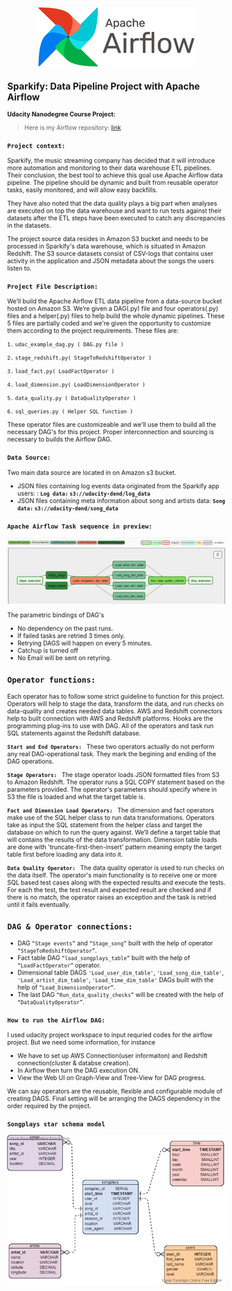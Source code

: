 <p align="center">
  <img src="https://github.com/farhadkpx/DEND-Data-Engneering-Nano-Degree-/blob/main/Data-Pipeline_with_Airflow/Sparkify_Data_Pipeline_with_Airflow/Airflow_logo_01.png"/>
</p>

## Sparkify:  Data Pipeline Project with Apache Airflow

**Udacity Nanodegree Course Project:**
> Here is my Airflow repository: [link](https://github.com/farhadkpx/DEND-Data-Engneering-Nano-Degree-/tree/main/Data-Pipeline_with_Airflow/Sparkify_Data_Pipeline_with_Airflow)

### `Project context: `

Sparkify, the music streaming company has decided that it will introduce more automation and monitoring to their data warehouse ETL pipelines. Their conclusion, the best tool to achieve this goal use Apache Airflow data pipeline. The pipeline should be dynamic and built from reusable operator tasks, easily monitored, and will allow easy backfills. 

They have also noted that the data quality plays a big part when analyses are executed on top the data warehouse and want to run tests against their datasets after the ETL steps have been executed to catch any discrepancies in the datasets.

The project source data resides in Amazon S3 bucket and needs to be processed in Sparkify's data warehouse, which is situated in Amazon Redshift. The S3 source datasets consist of CSV-logs that contains user activity in the application and JSON metadata about the songs the users listen to.

### `Project File Description: `
We’ll build the Apache Airflow ETL data pipeline from  a data-source bucket hosted on Amazon S3. We’re given a DAG(.py) file and four  operators(.py) files and a helper(.py) files to help build the whole dynamic pipelines. These 5 files are partially coded and we're given the opportunity to customize them according to the project requirements. These files are: 

`1.` `udac_example_dag.py ( DAG.py file )`

`2.` `stage_redshift.py( StageToRedshiftOperator )`

`3.` `load_fact.py( LoadFactOperator )`

`4.` `load_dimension.py( LoadDimensionOperator )`

`5.` `data_quality.py ( DataQualityOperator )`

`6.` `sql_queries.py ( Helper SQL function )`

These operator files are customizeable and we'll use them to build all the necessary DAG's for this project. Proper interconnection and sourcing is necessary to builds the Airflow DAG.

### `Data Source: `
Two main data source are located in on Amazon s3 bucket. 

+ JSON files containing log events data originated from the Sparkify app users: : **`Log data:` `s3://udacity-dend/log_data`**
+ JSON files containing meta information about song and artists data: **`Song data:` `s3://udacity-dend/song_data`**

### `Apache Airflow Task sequence in preview: `

![image](https://github.com/farhadkpx/DEND-Data-Engneering-Nano-Degree-/blob/main/Data-Pipeline_with_Airflow/Sparkify_Data_Pipeline_with_Airflow/DAG_Sequence_pipeline.png)

The parametric bindings of DAG's

+ No dependency on the past runs.
+ If failed tasks are retried 3 times only.
+ Retrying DAGS will happen on every 5 minutes.
+ Catchup is turned off
+ No Email will be sent on retyring.

## **`Operator functions: `**
Each operator has to follow some strict guideline to function for this project. Operators will help to stage the data, transform the data, and run checks on data-quality and creates needed data tables. AWS and Redshift connectors help to built connection with AWS and Redshift platforms. Hooks are the programming plug-ins to use with DAG. All of the operators and task run SQL statements against the Redshift database.

**`Start and End Operators: `** These two operators actually do not perform any real DAG-operational task. They mark the begining and ending of the DAG operations.

**`Stage Operators: `** The stage operator loads JSON formatted files from S3 to Amazon Redshift. The operator runs a SQL COPY statement based on the parameters provided. The operator's parameters should specify where in S3 the file is loaded and what the target table is.

**`Fact and Dimension Load Operators: `** The dimension and fact operators make use of the SQL helper class to run data transformations. Operators take as input the SQL statement from the helper class and target the database on which to run the query against. We’ll define a target table that will contains the results of the data transformation. Dimension table loads are done with 'truncate-first-then-insert' pattern meaning empty the target table first before loading any data into it.

**`Data Quality Operator: `** The data quality operator is used to run checks on the data itself. The operator's main functionality is to receive one or more SQL based test cases along with the expected results and execute the tests. For each the test, the test result and expected result are checked and if there is no match, the operator raises an exception and the task is retried until it fails eventually.

## `DAG & Operator connections: ` 

+ DAG `“Stage events”` and `“Stage_song”` built with the help of operator `“StageToRedshiftOperator”`. 
+ Fact table DAG `“load_songplays_table”` built with the help of `“LoadFactOperator”` operator. 
+ Dimensional table DAGS `'Load_user_dim_table'`, `'Load_song_dim_table'`, `'Load_artist_dim_table'`, `'Load_time_dim_table'` DAGs built with the help of `“Load_DimensionOperator”`.
+ The last  DAG `“Run_data_quality_checks”` will be created with the help of `“DataQualityOperator”`.

### `How to run the Airflow DAG:`
I used udacity project workspace to input requried codes for the airflow project. But we need some information, for instance
+ We have to set up AWS Connection(user informaiton) and Redshift connection(cluster & databse creation).
+ In Airflow then turn the DAG execution ON.
+ View the Web UI on Graph-View and Tree-View for DAG progress.

We can say operators are the reusable, flexible and configurable module of creating DAGS. Final setting will be arranging the DAGS dependency in the order required by the project.

### `Songplays star schema model`
![image](https://github.com/farhadkpx/DEND-Data-Engneering-Nano-Degree-/blob/main/Data-Pipeline_with_Airflow/Sparkify_Data_Pipeline_with_Airflow/Star_Schema_Fact_Dimension.png)


